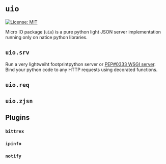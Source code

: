 # `uio`

[![License: MIT](https://img.shields.io/badge/License-MIT-yellow.svg)](https://raw.githubusercontent.com/Moustikitos/micro-io/master/LICENSE)

Micro IO package (`uio`) is a pure python light JSON server implementation running only on natice python libraries.

## `uio.srv`

Run a very lightweiht footprintpython server or [PEP#0333 WSGI server](https://www.python.org/dev/peps/pep-0333/). Bind your python code to any HTTP requests using decorated functions.

## `uio.req`

## `uio.zjsn`

## Plugins

### `bittrex`

### `ipinfo`

### `notify`
